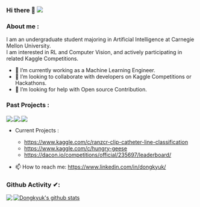 ### Hi there 👋 ![](https://visitor-badge.glitch.me/badge?page_id=dongkyuk.dongkyuk)


### About me :
I am an undergraduate student majoring in Artificial Intelligence at Carnegie Mellon University.<br/>
I am interested in RL and Computer Vision, and actively participating in related Kaggle Competitions.

- 🔭 I’m currently working as a Machine Learning Engineer.
- 👯 I’m looking to collaborate with developers on Kaggle Competitions or Hackathons.
- 🤔 I’m looking for help with Open source Contribution.

### Past Projects :

<a href="https://github.com/dongkyuk/Kaggle_RPS">
  <img align="center" src="https://github-readme-stats.vercel.app/api/pin/?username=dongkyuk&repo=Kaggle_RPS&theme=tokyonight" />
</a>

<a href="https://github.com/dongkyuk/Semantic-Sentence-Similarity">
  <img align="center" src="https://github-readme-stats.vercel.app/api/pin/?username=dongkyuk&repo=Semantic-Sentence-Similarity&theme=tokyonight" />
</a>

<a href="https://github.com/dongkyuk/CmuMaps">
 <img align="center" src="https://github-readme-stats.vercel.app/api/pin/?username=dongkyuk&repo=CmuMaps&theme=tokyonight" />
</a>

- Current Projects :
  - https://www.kaggle.com/c/ranzcr-clip-catheter-line-classification
  - https://www.kaggle.com/c/hungry-geese
  - https://dacon.io/competitions/official/235697/leaderboard/
  
- 📫 How to reach me: https://www.linkedin.com/in/dongkyuk/

### Github Activity ✔:

<a href="https://github.com/dongkyuk">
  <img align="left" src="https://github-readme-stats.vercel.app/api/top-langs/?username=dongkyuk&theme=tokyonight" />
  </a>

<a href="https://github.com/dongkyuk">
 <img align="center" src="https://github-readme-stats.vercel.app/api?username=dongkyuk&show_icons=true&theme=tokyonight&line_height=27" alt="Dongkyuk's github stats"/>
</a>

<br/>
<br/>
<br/>

<!--
**dongkyuk/dongkyuk** is a ✨ _special_ ✨ repository because its `README.md` (this file) appears on your GitHub profile.


-->
